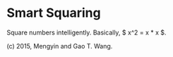 # Smart Squaring

Square numbers intelligently. Basically, $ x^2 = x * x $.

(c) 2015, Mengyin and Gao T. Wang.
